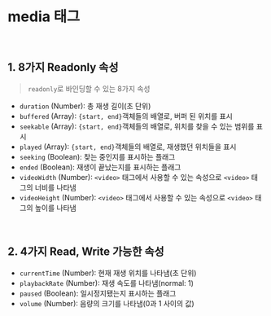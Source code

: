 # media 태그

<br>

## 1. 8가지 Readonly 속성

> `readonly`로 바인딩할 수 있는 8가지 속성

- `duration` (Number): 총 재생 길이(초 단위)
- `buffered` (Array): `{start, end}`객체들의 배열로, 버퍼 된 위치를 표시
- `seekable` (Array): `{start, end}`객체들의 배열로, 위치를 찾을 수 있는 범위를 표시
- `played` (Array): `{start, end}`객체들의 배열로, 재생했던 위치들을 표시
- `seeking` (Boolean): 찾는 중인지를 표시하는 플래그
- `ended` (Boolean): 재생이 끝났는지를 표시하는 플래그
- `videoWidth` (Number): `<video>` 태그에서 사용할 수 있는 속성으로 `<video>` 태그의 너비를 나타냄
- `videoHeight` (Number): `<video>` 태그에서 사용할 수 있는 속성으로 `<video>` 태그의 높이를 나타냄

<br>

## 2. 4가지 Read, Write 가능한 속성

- `currentTime` (Number): 현재 재생 위치를 나타냄(초 단위)
- `playbackRate` (Number): 재생 속도를 나타냄(normal: 1)
- `paused` (Boolean): 일시정지됐는지 표시하는 플래그
- `volume` (Number): 음량의 크기를 나타냄(0과 1 사이의 값)